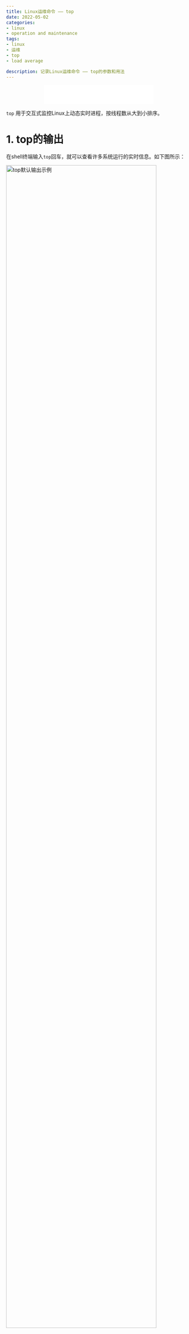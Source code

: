 ```yaml
---
title: Linux运维命令 —— top
date: 2022-05-02
categories:
- linux
- operation and maintenance
tags:
- linux
- 运维
- top
- load average

description: 记录Linux运维命令 —— top的参数和用法
---
```


<div align="middle"><iframe frameborder="no" border="0" marginwidth="0" marginheight="0" width=298 height=52 src="//music.163.com/outchain/player?type=2&id=283093&auto=1&height=32"></iframe></div>

`top` 用于交互式监控Linux上动态实时进程，按线程数从大到小排序。

# 1. top的输出
在shell终端输入`top`回车，就可以查看许多系统运行的实时信息。如下图所示：

<img src="https://github.com/yanzhongsino/yanzhongsino.github.io/blob/hexo/source/images/linux_command.top.default.jpg?raw=true" width=90% title="top默认输出示例" align=center/>

**<p align="center">Figure 1. top默认输出示例</p>**

top的默认输出包含两个区域：水平信息的汇总区（红框部分）和垂直信息的任务区（蓝框部分）。汇总区显示有关进程和资源使用情况的统计信息，而任务区显示当前正在运行的所有进程的列表。

下面一一说明各个参数的含义：

## 1.1. 汇总区
汇总区共有5行。

1. 第一行：任务队列信息。同`uptime`命令输出一致。

|显示|含义|
|---|---|
|top - 15:30:36|系统当前时间(system time)|
|up 29 days, 54 min|系统运行时长(uptime)|
|7 users|当前登录的用户/会话数量(user sessions)|
|load average: 4.92, 4.90, 4.96|系统平均负载，即任务队列的平均长度。三个数值分别为1min，5min，15min前到现在的平均值|

2. 第二行：任务进程信息 Tasks

|显示|含义|
|---|---|
|498 total|进程总数|
|3 running|正在运行的进程数|
|316 sleeping|睡眠状态的进程数|
|0 stopped|停止状态的进程数|
|0 zombie|僵尸状态的进程数|

3. 第三行：CPU信息 %Cpu(s)。如果有多个CPU，可能会有多行，每行单独显示一个CPU。

|显示|含义|
|---|---|
|6.1 us|用户空间占用CPU百分比|
|0.2 sy|内核空间占用CPU百分比|
|0.0 ni|用户进程空间内改变过优先级的进程占用CPU百分比|
|93.7 id|空闲CPU百分比|
|0.0 wa|等待输入输出的CPU时间百分比|
|0.0 hi|硬件CPU中断占用百分比|
|0.0 si|软中断占用百分比|
|0.0 st|虚拟机占用百分比|

4. 第四行：内存信息 KiB Mem

|显示|含义|
|---|---|
|33012627+total|物理内存总量|
|93989232 free|空闲内存总量|
|27405860 used|使用的物理内存总量|
|20873120+buff/cache|用作内核缓存的内存量|

5. 第五行：交换区信息 KiB Swap

|显示|含义|
|---|---|
|63998972 total|交换区总量|
|63280912 free|空闲交换区总量|
|718060 used|使用的交换区总量|
|30034761+avail Mem|缓冲的交换区总量。内存中的内容被换出到交换区，而后又被换入到内存，但使用过的交换区尚未被覆盖，该数值即为这些内容已存在于内存中的交换区的大小,相应的内存再次被换出时可不必再对交换区写入|

## 1.2. 任务区
任务区每行代表一个进程的信息。

这里把每一列的含义列在这里：

|序号|列名|含义|
|---|---|---|
|1|PID|进程id，即标识进程的唯一的身份证号|
|2|PPID|父进程id|
|3|RUSER|真实用户名Real user name|
|4|UID|进程所有者的用户id|
|5|USER|进程所有者的用户名|
|6|GROUP|进程所有者的组名|
|7|TTY|启动进程的终端名。不是从终端启动的进程则显示为 ?|
|8|PR|优先级|
|9|NI|nice值。负值表示高优先级，正值表示低优先级|
|10|P|最后使用的CPU，仅在多CPU环境下有意义|
|11|%CPU|上次更新到现在的CPU时间占用百分比|
|12|TIME|进程使用的CPU时间总计，单位秒|
|13|TIME+|进程使用的CPU时间总计，单位1/100秒|
|14|%MEM|进程使用的物理内存百分比|
|15|VIRT|进程使用的虚拟内存总量，单位kb。VIRT=SWAP+RES|
|16|SWAP|进程使用的虚拟内存中，被换出的大小，单位kb。|
|17|RES|进程使用的、未被换出的物理内存大小，单位kb。RES=CODE+DATA|
|18|CODE|可执行代码占用的物理内存大小，单位kb|
|19|DATA|可执行代码以外的部分(数据段+栈)占用的物理内存大小，单位kb|
|20|SHR|共享内存大小，单位kb|
|21|nFLT|页面错误次数|
|22|nDRT|最后一次写入到现在，被修改过的页面数。|
|23|S|进程状态(D=不可中断的睡眠状态,R=运行,S=睡眠,T=跟踪/停止,Z=僵尸进程)|
|24|COMMAND|命令名/命令行|
|25|WCHAN|若该进程在睡眠，则显示睡眠中的系统函数名|
|26|Flags|任务标志，参考 sched.h|

# 2. top的交互命令
当使用`top`命令显示汇总区和任务区后，还可以使用交互命令进行特定显示。
## 2.1. 常用交互命令
1. q：退出程序
- 要退出程序，可以按键盘上的“q”。
2. 上下箭头键/PgUp和PgDn键：任务区的翻页
3. f/F：字段/列管理
- 默认情况下任务区仅显示部分字段/列： PID、USER、PR、NI、VIRT、RES、SHR、S、%CPU、%MEM、TIME+、COMMAND 。
- 通过 f/F 键可以显示任务区所有列的列表，被激活的字段会标记星号(*)并粗体显示。
- 字段/列的添加或删除：上下箭头键来移动到字段，空格键进行选中或去粗选中。
- q退出界面。 
4. h或者?：显示交互命令的帮助界面
5. k：终止一个进程
- 系统将提示输入需要终止的进程PID，以及需要发送给该进程什么样的信号。
- 一般的终止进程可以使用15信号；如果不能正常结束那就使用信号9强制结束该进程。默认值是信号15。在安全模式中此命令被屏蔽。 
6. u：显示特定用户的进程
- 系统将提示输入用户名(留空代表所有用户)，回车后即可显示指定用户的进程。
7. r：即renice，改变一个进程的优先级别(NI值)
- 系统提示用户输入需要改变的进程PID(默认是第一个PID进程)，然后提示输入需要改变的进程优先级值(NI值，一般修改前为0)，在已有NI值上加上这个输入值。输入一个正值将使优先级降低，反之则可以使该进程拥有更高的优先权。默认值是10。
- 试了下，输入正值(优先级降低)可以生效，输入负值(优先级升高)显示Permission denied。
8. s：改变两次刷新之间的延迟时间
- 系统将提示用户输入新的时间，单位为秒(s)。如果有小数，就换算成毫秒(ms)。输入0值则系统将不断刷新，默认值是3s。
- 需要注意的是如果设置太小的时间，很可能会引起不断刷新，从而根本来不及看清显示的情况，而且系统负载也会大大增加。
9. o或者O：激活流程过滤
- 系统会提示输入过滤器表达式，回车后只显示符合表达式的进程。
- 过滤器表达式是指定属性和值之间关系的语句。示例：`COMMAND=getty: 过滤 COMMAND 属性中包含“getty”的进程`,`!COMMAND=getty: 过滤 COMMAND 属性中没有“getty”的进程`,`%CPU>3.0：过滤 CPU 使用率超过 3% 的进程`。
- 清除添加的任何过滤器，按"="。
10. W：保存当前设置到`~/.toprc`设置文件中
- 如果对top的输出做了任何更改，可以将当前设置写入`~/.toprc`文件中以供以后使用。

## 2.2. 切换显示内容
1. l：切换显示平均负载和启动时间信息(汇总区第一行)。
2. t：切换显示进程和CPU状态信息(汇总区第二、三行)，共四种视图。  
3. m：切换显示内存信息(汇总区第四、五行)，共四种视图。
4. c：切换显示命令名称和绝对路径的完整命令行。 
5. z：以红色突出显示正在运行的进程的开关。 
6. i：忽略空闲，睡眠和僵死进程的开关。
7. R：任务区默认降序排列，切换到升序排列的开关。
8. S：切换累计时间模式的开关。 
9. 1：数字1为切换 汇总区第三行CPU信息的两种显示方式，总CPUs信息或者单个CPU信息。
- 也可以用这个方式确定服务器的逻辑CPU数量。
- 但当系统的CPU数量过多(比如超过36)无法显示全部逻辑CPU信息，还没找到怎么翻页。
- 所以最好还是用`cat /proc/cpuinfo| grep "processor"| wc -l`命令查看当前系统的逻辑CPU数量。
10. H：任务区的进程显示切换为线程显示。
11. V：在正常显示和父子级层次结构显示间切换。

## 2.3. 排序任务区
1. M：根据驻留内存大小排序任务区。 
2. P：根据CPU利用率排序任务区。 
3. T：根据运行累计时间排序任务区。
4. N：根据进程ID排序任务区。 

# 3. top的常用参数
top命令的常用参数中许多都可以在交互式命令中实现。

`top`命令的常用参数：top [-] [d] [p] [q] [c] [C] [S] [s] [n]
1. -d 5：延迟时间，指定每两次屏幕信息刷新之间的时间间隔为5秒。 
2. -p 51524：通过指定进程ID(PID)来仅仅监控某个进程的状态，可用多个-p PID来指定多个进程ID。 
3. -u username：显示特定用户的进程。
4. -q：该选项将使top没有任何延迟的进行刷新。如果调用程序有超级用户权限，那么top将以尽可能高的优先级运行。 
5. -S：打开累计时间模式。
6. -s：打开安全操作模式。安全模式下用户无法更改和杀死任务，这将避免交互命令所带来的潜在危险。 
7. -i：使top不显示任何闲置或者僵死进程。 
8. -c：显示绝对路径命令行而不只是显示命令名。
9. -o %CPU：任务区按CPU使用率对进程进行降序排列显示。除了CPU使用率，还支持所有其他属性值。
10. -b：批处理模式。批处理模式程序基本上允许您将 top 命令输出结果发送到文件或其他程序。它将主要用于编写脚本和故障排除。
11. -n 5：5个循环显示后自动退出top界面。

# 4. top的应用
top常用的运维应用案例
## 4.1. 通过平均负载(load average)评估系统运行状态
1. 平均负载(load average)
- 平均负载是指系统正在执行的计算工作占系统计算资源的比例。
- 完全空闲的计算机的平均负载为 0，使用或等待 CPU 资源的每个正在运行的进程都会在平均负载上加 1。
- 单CPU情况下，0代表空载，1代表满载，超过1即超载。
- 单CPU情况下，良好的运行状况期望是平均负载在0-1之间，或不要超过1太多。
2. 查看平均负载
- `top`命令的汇总区的第一行中load average显示的三个数字即为1min，5min，15min前到现在的平均负载。这里的平均负载是所有CPU的总平均，还要根据CPU数量来计算单CPU平均负载。
3. 查看逻辑CPU数量(processor数量)
- `cat /proc/cpuinfo| grep "processor"| wc -l`可获得当前系统的逻辑CPU数量
- `lscpu`列出的CPU(s)信息也是逻辑CPU数量
4. 计算单CPU平均负载，评估系统运行现状
- 假设`top`命令中平均负载值为54，系统CPU数量为36，单个CPU的平均负载为1.5(=54/24)，代表系统过载率为50%(=54/36-1)。
- 假设`top`命令中平均负载值为18，系统CPU数量为36，单个CPU的平均负载为0.5(=18/24)，代表系统空闲率为50%(=1-18/36)。

即达到，可根据`top`命令的平均负载和CPU数量快速判断系统运行状态。

# 5. references
1. [top的manual](https://man7.org/linux/man-pages/man1/top.1.html)
2. [top命令指南](https://www.booleanworld.com/guide-linux-top-command/)
3. [博客：top输出详解](https://www.jianshu.com/p/af584c5a79f2)
4. [博客：平均负载](https://www.howtogeek.com/194642/understanding-the-load-average-on-linux-and-other-unix-like-systems/)